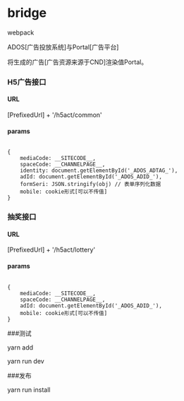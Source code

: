 # bridge

webpack

ADOS[广告投放系统]与Portal[广告平台]

将生成的广告[广告资源来源于CND]渲染值Portal。

### H5广告接口

#### URL

[PrefixedUrl] + '/h5act/common'

#### params
<pre><code>
{
    mediaCode: __SITECODE__,
    spaceCode: __CHANNELPAGE__,
    identity: document.getElementById('_ADOS_ADTAG_'),
    adId: document.getElementById('_ADOS_ADID_'),
    formSeri: JSON.stringify(obj) // 表单序列化数据
    mobile: cookie形式[可以不传值]
}
</code></pre>

### 抽奖接口

#### URL

[PrefixedUrl] + '/h5act/lottery'

#### params
<pre><code>
{
    mediaCode: __SITECODE__,
    spaceCode: __CHANNELPAGE__,
    adId: document.getElementById('_ADOS_ADID_'),
    mobile: cookie形式[可以不传值]
}
</code></pre>

###测试

yarn add

yarn run dev

###发布

yarn run install
